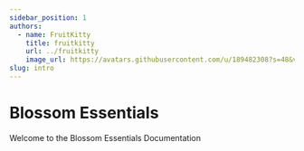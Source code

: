 ```yaml
---
sidebar_position: 1
authors:
  - name: FruitKitty
    title: fruitkitty
    url: ../fruitkitty
    image_url: https://avatars.githubusercontent.com/u/189482308?s=48&v=4
slug: intro
---
```


# Blossom Essentials

Welcome to the Blossom Essentials Documentation

